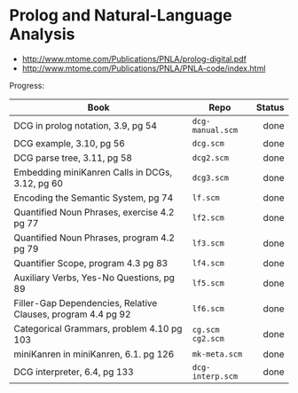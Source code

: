Prolog and Natural-Language Analysis
==

* http://www.mtome.com/Publications/PNLA/prolog-digital.pdf
* http://www.mtome.com/Publications/PNLA/PNLA-code/index.html

Progress:

| Book       | Repo        | Status |
| -----|-------- |--------------:|
| DCG in prolog notation, 3.9, pg 54 | `dcg-manual.scm` | done |
| DCG example, 3.10, pg 56 | `dcg.scm` | done |
| DCG parse tree, 3.11, pg 58 | `dcg2.scm` | done |
| Embedding miniKanren Calls in DCGs, 3.12, pg 60 | `dcg3.scm` | done|
| Encoding the Semantic System, pg 74 | `lf.scm` | done |
| Quantified Noun Phrases, exercise 4.2 pg 77 | `lf2.scm` | done |
| Quantified Noun Phrases, program 4.2 pg 79 | `lf3.scm` | done |
| Quantifier Scope, program 4.3 pg 83 | `lf4.scm` | done |
| Auxiliary Verbs, Yes-No Questions, pg 89 | `lf5.scm` | done |
| Filler-Gap Dependencies, Relative Clauses, program 4.4 pg 92 |  `lf6.scm` | done |
| Categorical Grammars, problem 4.10 pg 103 | `cg.scm` `cg2.scm` | done |
| miniKanren in miniKanren, 6.1. pg 126 | `mk-meta.scm` | done |
| DCG interpreter, 6.4, pg 133 | `dcg-interp.scm` | done |
